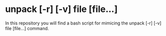 # unpack [-r] [-v] file [file...]

In this repository you will find a bash script for mimicing the unpack [-r] [-v] file [file...] 
command. 